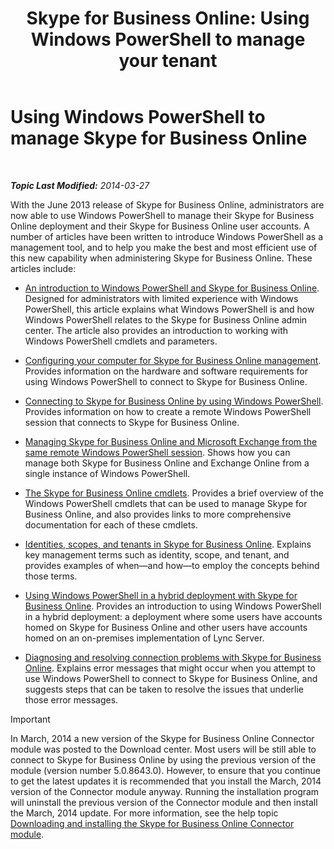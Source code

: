 ﻿---
title: 'Skype for Business Online: Using Windows PowerShell to manage your tenant'
TOCTitle: Using Windows PowerShell to manage Skype for Business Online
ms:assetid: 9ef2d853-10fb-4e02-a552-dcf6818d7153
ms:mtpsurl: https://technet.microsoft.com/en-us/library/Dn362831(v=OCS.15)
ms:contentKeyID: 56558841
ms.date: 05/04/2015
mtps_version: v=OCS.15
---

<div data-xmlns="http://www.w3.org/1999/xhtml">

<div class="topic" data-xmlns="http://www.w3.org/1999/xhtml" data-msxsl="urn:schemas-microsoft-com:xslt" data-cs="http://msdn.microsoft.com/en-us/">

<div data-asp="http://msdn2.microsoft.com/asp">

# Using Windows PowerShell to manage Skype for Business Online

</div>

<div id="mainSection">

<div id="mainBody">

<span> </span>

_**Topic Last Modified:** 2014-03-27_

With the June 2013 release of Skype for Business Online, administrators are now able to use Windows PowerShell to manage their Skype for Business Online deployment and their Skype for Business Online user accounts. A number of articles have been written to introduce Windows PowerShell as a management tool, and to help you make the best and most efficient use of this new capability when administering Skype for Business Online. These articles include:

  - [An introduction to Windows PowerShell and Skype for Business Online](an-introduction-to-windows-powershell-and-skype-for-business-online.md). Designed for administrators with limited experience with Windows PowerShell, this article explains what Windows PowerShell is and how Windows PowerShell relates to the Skype for Business Online admin center. The article also provides an introduction to working with Windows PowerShell cmdlets and parameters.

  - [Configuring your computer for Skype for Business Online management](configuring-your-computer-for-skype-for-business-online-management.md). Provides information on the hardware and software requirements for using Windows PowerShell to connect to Skype for Business Online.

  - [Connecting to Skype for Business Online by using Windows PowerShell](connecting-to-skype-for-business-online-by-using-windows-powershell.md). Provides information on how to create a remote Windows PowerShell session that connects to Skype for Business Online.

  - [Managing Skype for Business Online and Microsoft Exchange from the same remote Windows PowerShell session](managing-skype-for-business-online-and-microsoft-exchange-from-the-same-remote-windows-powershell-session.md). Shows how you can manage both Skype for Business Online and Exchange Online from a single instance of Windows PowerShell.

  - [The Skype for Business Online cmdlets](the-skype-for-business-online-cmdlets.md). Provides a brief overview of the Windows PowerShell cmdlets that can be used to manage Skype for Business Online, and also provides links to more comprehensive documentation for each of these cmdlets.

  - [Identities, scopes, and tenants in Skype for Business Online](identities-scopes-and-tenants-in-skype-for-business-online.md). Explains key management terms such as identity, scope, and tenant, and provides examples of when—and how—to employ the concepts behind those terms.

  - [Using Windows PowerShell in a hybrid deployment with Skype for Business Online](using-windows-powershell-in-a-hybrid-deployment-with-skype-for-business-online.md). Provides an introduction to using Windows PowerShell in a hybrid deployment: a deployment where some users have accounts homed on Skype for Business Online and other users have accounts homed on an on-premises implementation of Lync Server.

  - [Diagnosing and resolving connection problems with Skype for Business Online](diagnosing-and-resolving-connection-problems-with-skype-for-business-online.md). Explains error messages that might occur when you attempt to use Windows PowerShell to connect to Skype for Business Online, and suggests steps that can be taken to resolve the issues that underlie those error messages.

<div>


> [!IMPORTANT]
> In March, 2014 a new version of the Skype for Business Online Connector module was posted to the Download center. Most users will be still able to connect to Skype for Business Online by using the previous version of the module (version number 5.0.8643.0). However, to ensure that you continue to get the latest updates it is recommended that you install the March, 2014 version of the Connector module anyway. Running the installation program will uninstall the previous version of the Connector module and then install the March, 2014 update. For more information, see the help topic <A href="downloading-and-installing-the-skype-for-business-online-connector-module.md">Downloading and installing the Skype for Business Online Connector module</A>.



</div>

</div>

<span> </span>

</div>

</div>

</div>

